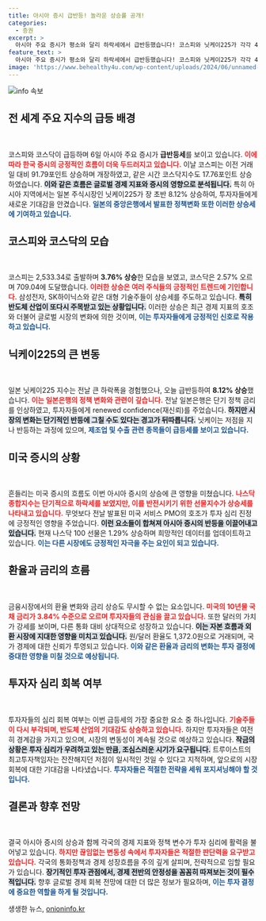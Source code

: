```yaml
---
title: 아시아 증시 급반등! 놀라운 상승률 공개!
categories:
  - 증권
excerpt: >
  아시아 주요 증시가 평소와 달리 하락세에서 급반등했습니다! 코스피와 닛케이225가 각각 4%와 8% 이상 상승세를 보이며 갱신 중인 신뢰를 반영하고 있습니다. 이 급등의 배경에 숨은 이야기를 확인해보세요!
feature_text: >
  아시아 주요 증시가 평소와 달리 하락세에서 급반등했습니다! 코스피와 닛케이225가 각각 4%와 8% 이상 상승세를 보이며 갱신 중인 신뢰를 반영하고 있습니다. 이 급등의 배경에 숨은 이야기를 확인해보세요!
image: 'https://www.behealthy4u.com/wp-content/uploads/2024/06/unnamed-file.png'
---
```


<p><img src="https://www.behealthy4u.com/wp-content/uploads/2024/06/unnamed-file.png" alt="info 속보" /></p>

<h2 data-ke-size="size26">전 세계 주요 지수의 급등 배경</h2>

<p data-ke-size="size16">&nbsp;</p>

<p>코스피와 코스닥이 급등하며 6일 아시아 주요 증시가 <strong>급반등세</strong>를 보이고 있습니다. <b><span style="color: #ee2323;">이에 따라 한국 증시의 긍정적인 흐름이 더욱 두드러지고 있습니다.</span></b> 이날 코스피는 이전 거래일 대비 91.79포인트 상승하며 개장하였고, 같은 시간 코스닥지수도 17.76포인트 상승하였습니다. <b><span style="background-color: #21538527;">이와 같은 흐름은 글로벌 경제 지표와 증시의 영향으로 분석됩니다.</span></b> 특히 아시아 지역에서는 일본 주식시장인 닛케이225가 장 초반 8.12% 상승하여, 투자자들에게 새로운 기대감을 안겼습니다. <b><span style="color: #1a5490;">일본의 중앙은행에서 발표한 정책변화 또한 이러한 상승세에 기여하고 있습니다.</span></b> </p>

<h2 data-ke-size="size26">코스피와 코스닥의 모습</h2>

<p data-ke-size="size16">&nbsp;</p>

<p>코스피는 2,533.34로 출발하며 <strong>3.76% 상승</strong>한 모습을 보였고, 코스닥은 2.57% 오르며 709.04에 도달했습니다. <b><span style="color: #ee2323;">이러한 상승은 여러 주식들의 긍정적인 트렌드에 기인합니다.</span></b> 삼성전자, SK하이닉스와 같은 대형 기술주들이 상승세를 주도하고 있습니다. <b><span style="background-color: #21538527;">특히 반도체 산업이 또다시 주목받고 있는 상황입니다.</span></b> 이러한 상승은 최근 경제 지표의 호조와 더불어 글로벌 시장의 변화에 의한 것이며, <b><span style="color: #1a5490;">이는 투자자들에게 긍정적인 신호로 작용하고 있습니다.</span></b> </p>

<h2 data-ke-size="size26">닉케이225의 큰 변동</h2>

<p data-ke-size="size16">&nbsp;</p>

<p>일본 닛케이225 지수는 전날 큰 하락폭을 경험했으나, 오늘 급반등하여 <strong>8.12% 상승</strong>했습니다. <b><span style="color: #ee2323;">이는 일본은행의 정책 변화와 관련이 깊습니다.</span></b> 전날 일본은행은 단기 정책 금리를 인상하였고, 투자자들에게 renewed confidence(재신뢰)를 주었습니다. <b><span style="background-color: #21538527;">하지만 시장의 변화는 단기적인 반등에 그칠 수도 있다는 경고가 뒤따릅니다.</span></b> 닛케이는 저점을 지나 반등하는 과정에 있으며, <b><span style="color: #1a5490;">제조업 및 수출 관련 종목들이 급등세를 보이고 있습니다.</span></b></p>

<h2 data-ke-size="size26">미국 증시의 상황</h2>

<p data-ke-size="size16">&nbsp;</p>

<p>흔들리는 미국 증시의 흐름도 이번 아시아 증시의 상승에 큰 영향을 미쳤습니다. <b><span style="color: #ee2323;">나스닥종합지수는 단기적으로 하락세를 보였지만, 이를 반전시키기 위한 선물지수가 상승세를 나타내고 있습니다.</span></b> 무엇보다 전날 발표된 미국 서비스 PMO의 호조가 투자 심리 진정에 긍정적인 영향을 주었습니다. <b><span style="background-color: #21538527;">이런 요소들이 합쳐져 아시아 증시의 반등을 이끌어내고 있습니다.</span></b> 현재 나스닥 100 선물은 1.29% 상승하며 희망적인 데이터를 업데이트하고 있습니다. <b><span style="color: #1a5490;">이는 다른 시장에도 긍정적인 자극을 주는 요인이 되고 있습니다.</span></b></p>

<h2 data-ke-size="size26">환율과 금리의 흐름</h2>

<p data-ke-size="size16">&nbsp;</p>

<p>금융시장에서의 환율 변화와 금리 상승도 무시할 수 없는 요소입니다. <b><span style="color: #ee2323;">미국의 10년물 국채 금리가 3.84% 수준으로 오르며 투자자들의 관심을 끌고 있습니다.</span></b> 또한 달러의 가치가 강세를 보이며, 다른 통화 대비 상대적으로 성장하고 있습니다. <b><span style="background-color: #21538527;">이는 자본 흐름과 외환 시장에 지대한 영향을 미치고 있습니다.</span></b> 원/달러 환율도 1,372.0원으로 거래되며, 국가 경제에 대한 신뢰가 투영되고 있습니다. <b><span style="color: #1a5490;"> 이와 같은 환율과 금리의 변화는 투자 결정에 중대한 영향을 미칠 것으로 예상됩니다.</span></b></p>

<h2 data-ke-size="size26">투자자 심리 회복 여부</h2>

<p data-ke-size="size16">&nbsp;</p>

<p>투자자들의 심리 회복 여부는 이번 급등세의 가장 중요한 요소 중 하나입니다. <b><span style="color: #ee2323;">기술주들이 다시 부각되며, 반도체 산업의 기대감도 상승하고 있습니다.</span></b> 하지만 투자자들은 여전히 경계감을 가지고 있으며, 시장의 변동성이 계속될 것으로 예상하고 있습니다. <b><span style="background-color: #21538527;">작금의 상황은 투자 심리가 우려하고 있는 만큼, 조심스러운 시기가 요구됩니다.</span></b> 트루이스트의 최고투자책임자는 잔잔해지던 저점이 일시적인 것일 수 있다고 지적하며, 앞으로의 시장 회복에 대한 기대감을 나타냈습니다. <b><span style="color: #1a5490;">투자자들은 적절한 전략을 세워 포지셔닝해야 할 것입니다.</span></b></p>

<h2 data-ke-size="size26">결론과 향후 전망</h2>

<p data-ke-size="size16">&nbsp;</p>

<p>결국 아시아 증시의 상승과 함께 각국의 경제 지표와 정책 변수가 투자 심리에 활력을 불어넣고 있습니다. <b><span style="color: #ee2323;">하지만 끊임없는 변동성 속에서 투자자들은 적절한 판단력을 요구받고 있습니다.</span></b> 각국의 통화정책과 경제 성장흐름을 주의 깊게 살피며, 전략적으로 임할 필요가 있습니다. <b><span style="background-color: #21538527;">장기적인 투자 관점에서, 경제 전반의 안정성을 꼼꼼히 따져보는 것이 필수적입니다.</span></b> 향후 글로벌 경제 회복 전망에 대한 더 많은 정보가 필요하며, <b><span style="color: #1a5490;">이는 투자 결정에 중요한 역할을 하게 될 것입니다.</span></b></p>
생생한 뉴스, <a href="https://onioninfo.kr" rel="dofollow">onioninfo.kr</a>


